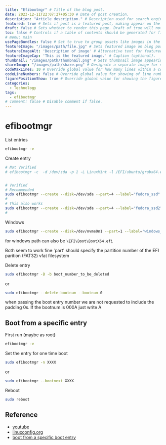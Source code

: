 ```yaml
---
title: "Efibootmgr" # Title of the blog post.
date: 2023-12-11T22:07:27+05:30 # Date of post creation.
description: "Article description." # Description used for search engine.
featured: true # Sets if post is a featured post, making appear on the home page side bar.
draft: false # Sets whether to render this page. Draft of true will not be rendered.
toc: false # Controls if a table of contents should be generated for first-level links automatically.
# menu: main
usePageBundles: false # Set to true to group assets like images in the same folder as this post.
featureImage: "/images/path/file.jpg" # Sets featured image on blog post.
featureImageAlt: 'Description of image' # Alternative text for featured image.
featureImageCap: 'This is the featured image.' # Caption (optional).
thumbnail: "/images/path/thumbnail.png" # Sets thumbnail image appearing inside card on homepage.
shareImage: "/images/path/share.png" # Designate a separate image for social media sharing.
codeMaxLines: 10 # Override global value for how many lines within a code block before auto-collapsing.
codeLineNumbers: false # Override global value for showing of line numbers within code block.
figurePositionShow: true # Override global value for showing the figure label.
categories:
  - Technology
tags:
  - efibootmgr
# comment: false # Disable comment if false.
---
```


# efibootmgr

List entries
```sh
efibootmgr -v
```

Create entry
```sh
# Not Verified
# efibootmgr -c  -d /dev/sda -p 1 -L LinuxMint -l /EFI/ubuntu/grubx64.efi


# Verified
# Recommended
sudo efibootmgr --create --disk=/dev/sda --part=4 --label="fedora_ssd" --loader='\EFI\fedora\shimx64.efi'
#
# This also works
sudo efibootmgr --create --disk=/dev/sda --part=4 --label="fedora_ssd2" --loader='EFI\fedora\shimx64.efi'
#
```


Windows
```sh
sudo efibootmgr --create --disk=/dev/nvme0n1 --part=1 --label="windows_test" --loader='\EFI\Microsoft\Boot\bootmgfw.efi'
```
for windows path can also be `\EFI\Boot\BootX64.efi`

Both seem to work fine
'part' should specify the partition number of the EFI parition (FAT32) vfat filesystem

Delete entry
```sh
sudo efibootmgr -B -b boot_number_to_be_deleted
```
or
```sh
sudo efibootmgr --delete-bootnum --bootnum 0
```
 when passing the boot entry number we are not requested to include the padding 0s. If the bootnum is 000A just write A



## Boot from a specific entry

First run (maybe as root)
```sh
efibootmgr -v
```

Set the entry for one time boot
```sh
sudo efibootmgr -n XXXX
```
or
```sh
sudo efibootmgr --bootnext XXXX
```

Reboot
```sh
sudo reboot
```


## Reference
- [youtube](https://youtu.be/MN-Q5h2Iv8A)
- [linuxconfig.org](https://linuxconfig.org/how-to-manage-efi-boot-manager-entries-on-linux)
- [boot from a specific boot entry](https://unix.stackexchange.com/questions/674996/how-to-reboot-on-a-specific-device-from-command-line)

